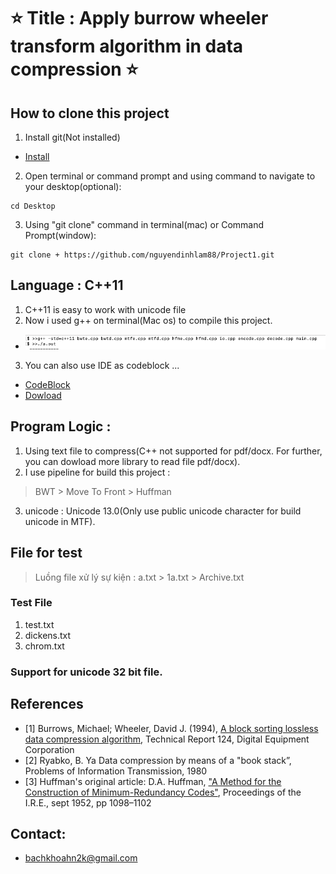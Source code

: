 # ⭐ Title : Apply burrow wheeler transform algorithm in data compression ⭐

## How to clone this project

1. Install git(Not installed)

- [Install](https://git-scm.com/book/en/v2/Getting-Started-Installing-Git)

2. Open terminal or command prompt and using command to navigate to your desktop(optional):

```
cd Desktop
```

3. Using "git clone" command  in terminal(mac) or Command Prompt(window):

```
git clone + https://github.com/nguyendinhlam88/Project1.git
``` 

## Language : C++11 
1. C++11 is easy to work with unicode file
2. Now i used g++ on terminal(Mac os) to compile this project.
- ![Figure](https://github.com/nguyendinhlam88/Project1/blob/main/instructor.png)
3. You can also use IDE as codeblock ...
- [CodeBlock](http://www.codeblocks.org/downloads/26)
- [Dowload](https://www.fosshub.com/Code-Blocks.html?dwl=codeblocks-17.12mingw-setup.exe)

## Program Logic : 
1. Using text file to compress(C++ not supported for pdf/docx. For further, you can dowload more library to read file pdf/docx).
2. I use pipeline for build this project : 
> BWT \> Move To Front \> Huffman
3. unicode : Unicode 13.0(Only use public unicode character for build unicode in MTF).

## File for test
> Luồng file xử lý sự kiện : a.txt \> 1a.txt \> Archive.txt

### Test File
1. test.txt
2. dickens.txt
3. chrom.txt
### Support for unicode 32 bit file.
## References
- [1] Burrows, Michael; Wheeler, David J. (1994), [A block sorting lossless data compression algorithm](https://www.hpl.hp.com/techreports/Compaq-DEC/SRC-RR-124.html), Technical Report 124, Digital Equipment Corporation
- [2] Ryabko, B. Ya Data compression by means of a "book stack”, Problems of Information Transmission, 1980
- [3] Huffman's original article: D.A. Huffman, ["A Method for the Construction of Minimum-Redundancy Codes"](http://compression.ru/download/articles/huff/huffman_1952_minimum-redundancy-codes.pdf), Proceedings of the I.R.E., sept 1952, pp 1098–1102

## Contact: 
- bachkhoahn2k@gmail.com



